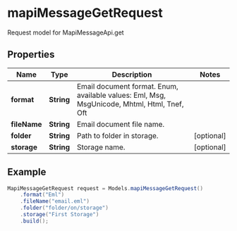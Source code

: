 # mapiMessageGetRequest

Request model for MapiMessageApi.get

## Properties

Name | Type | Description | Notes
---- | ---- | ----------- | -----
**format** | **String**| Email document format. Enum, available values: Eml, Msg, MsgUnicode, Mhtml, Html, Tnef, Oft |
**fileName** | **String**| Email document file name. |
**folder** | **String**| Path to folder in storage. | [optional]
**storage** | **String**| Storage name. | [optional]

## Example
```java
MapiMessageGetRequest request = Models.mapiMessageGetRequest()
    .format("Eml")
    .fileName("email.eml")
    .folder("folder/on/storage")
    .storage("First Storage")
    .build();
```

